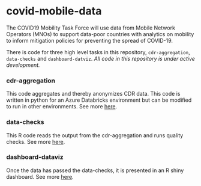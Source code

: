 # covid-mobile-data
The COVID19 Mobility Task Force will use data from Mobile Network Operators (MNOs) to support data-poor countries with analytics on mobility to inform mitigation policies for preventing the spread of COVID-19.

There is code for three high level tasks in this repository, `cdr-aggregation`, `data-checks` and `dashboard-datviz`. *All code in this repository is under active development.*

### cdr-aggregation

This code aggregates and thereby anonymizes CDR data. This code is written in python for an Azure Databricks environment but can be modified to run in other environments. See more [here](https://github.com/worldbank/covid-mobile-data/tree/master/cdr-aggregation).

### data-checks

This R code reads the output from the cdr-aggregation and runs quality checks. See more [here](https://github.com/worldbank/covid-mobile-data/tree/master/data-checks).

### dashboard-dataviz

Once the data has passed the data-checks, it is presented in an R shiny dashboard. See more [here](https://github.com/worldbank/covid-mobile-data/tree/master/dashboard-dataviz).
